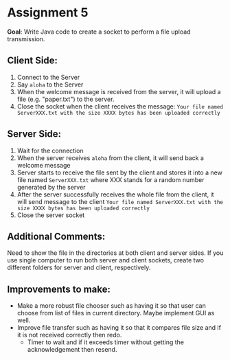 # Assignment 5 

**Goal**: Write Java code to create a socket to perform a file upload transmission. 

## Client Side: 

1. Connect to the Server 
2. Say `aloha` to the Server
3. When the welcome message is received from the server, it will upload a file (e.g. "paper.txt") to the server. 
4. Close the socket when the client receives the message: `Your file named ServerXXX.txt with the size XXXX bytes has been uploaded correctly`

## Server Side: 

1. Wait for the connection
2. When the server receives `aloha` from the client, it will send back a welcome message 
3. Server starts to receive the file sent by the client and stores it into a new file named `ServerXXX.txt` where XXX stands for a random number generated by the server
4. After the server successfully receives the whole file from the client, it will send message to the client `Your file named ServerXXX.txt with the size XXXX bytes has been uploaded correctly`
5. Close the server socket

## Additional Comments: 
Need to show the file in the directories at both client and server sides. If you use single computer to run both server and client sockets, create two different folders for server and client, respectively. 

## Improvements to make: 

- Make a more robust file chooser such as having it so that user can choose from list of files in current directory. Maybe implement GUI as well. 
- Improve file transfer such as having it so that it compares file size and if it is not received correctly then redo. 
    - Timer to wait and if it exceeds timer without getting the acknowledgement then resend. 